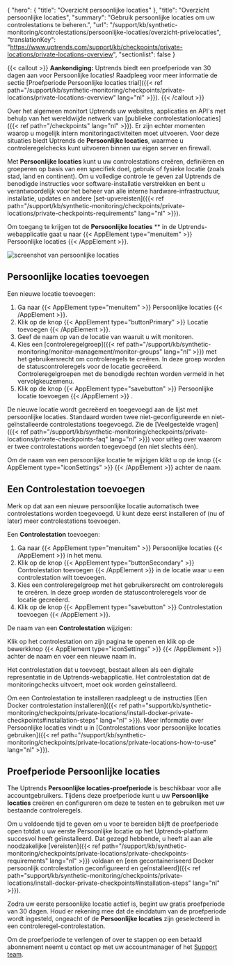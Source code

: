 {
  "hero": {
    "title": "Overzicht persoonlijke locaties"
  },
  "title": "Overzicht persoonlijke locaties",
  "summary": "Gebruik persoonlijke locaties om uw controlestations te beheren.",
  "url": "/support/kb/synthetic-monitoring/controlestations/persoonlijke-locaties/overzicht-privelocaties",
  "translationKey": "https://www.uptrends.com/support/kb/checkpoints/private-locations/private-locations-overview",
  "sectionlist": false
}

{{< callout >}} **Aankondiging:** Uptrends biedt een proefperiode van 30 dagen aan voor Persoonlijke locaties! Raadpleeg voor meer informatie de sectie [Proefperiode Persoonlijke locaties trial]({{< ref path="/support/kb/synthetic-monitoring/checkpoints/private-locations/private-locations-overview" lang="nl" >}}). {{< /callout >}}

Over het algemeen monitort Uptrends uw websites, applicaties en API's met behulp van het wereldwijde netwerk van [publieke controlestationlocaties]({{< ref path="/checkpoints" lang="nl" >}}). Er zijn echter momenten waarop u mogelijk intern monitoringactiviteiten moet uitvoeren. Voor deze situaties biedt Uptrends de **Persoonlijke locaties**, waarmee u controleregelchecks kunt uitvoeren binnen uw eigen server en firewall.

Met **Persoonlijke locaties** kunt u uw controlestations creëren, definiëren en groeperen op basis van een specifiek doel, gebruik of fysieke locatie (zoals stad, land en continent). Om u volledige controle te geven zal Uptrends de benodigde instructies voor software-installatie verstrekken en bent u verantwoordelijk voor het beheer van alle interne hardware-infrastructuur, installatie, updates en andere [set-upvereisten]({{< ref path="/support/kb/synthetic-monitoring/checkpoints/private-locations/private-checkpoints-requirements" lang="nl" >}}).

Om toegang te krijgen tot de **Persoonlijke locaties** ** in de Uptrends-webapplicatie gaat u naar {{< AppElement type="menuitem" >}} Persoonlijke locaties {{< /AppElement >}}.

![screenshot van persoonlijke locaties](/img/content/scr_private-locations-v3.min.png)

## Persoonlijke locaties toevoegen

Een nieuwe locatie toevoegen:

1. Ga naar {{< AppElement type="menuitem" >}} Persoonlijke locaties {{< /AppElement >}}.
2. Klik op de knop {{< AppElement type="buttonPrimary" >}} Locatie toevoegen {{< /AppElement >}}.
3. Geef de naam op van de locatie van waaruit u wilt monitoren.
4. Kies een [controleregelgroep]({{< ref path="/support/kb/synthetic-monitoring/monitor-management/monitor-groups" lang="nl" >}}) met het gebruikersrecht om controleregels te creëren. In deze groep worden de statuscontroleregels voor de locatie gecreëerd. Controleregelgroepen met de benodigde rechten worden vermeld in het vervolgkeuzemenu.
5. Klik op de knop {{< AppElement type="savebutton" >}} Persoonlijke locatie toevoegen {{< /AppElement >}} .

 De nieuwe locatie wordt gecreëerd en toegevoegd aan de lijst met persoonlijke locaties. Standaard worden twee niet-geconfigureerde en niet-geïnstalleerde controlestations toegevoegd. Zie de [Veelgestelde vragen]({{< ref path="/support/kb/synthetic-monitoring/checkpoints/private-locations/private-checkpoints-faq" lang="nl" >}}) voor uitleg over waarom er twee controlestations worden toegevoegd (en niet slechts één).

Om de naam van een persoonlijke locatie te wijzigen klikt u op de knop {{< AppElement type="iconSettings" >}} {{< /AppElement >}} achter de naam.

## Een Controlestation toevoegen

Merk op dat aan een nieuwe persoonlijke locatie automatisch twee controlestations worden toegevoegd. U kunt deze eerst installeren of (nu of later) meer controlestations toevoegen.

Een **Controlestation** toevoegen:

1. Ga naar {{< AppElement type="menuitem" >}} Persoonlijke locaties {{< /AppElement >}} in het menu.
2. Klik op de knop {{< AppElement type="buttonSecondary" >}} Controlestation toevoegen {{< /AppElement >}} in de locatie waar u een controlestation wilt toevoegen.
3. Kies een controleregelgroep met het gebruikersrecht om controleregels te creëren. In deze groep worden de statuscontroleregels voor de locatie gecreëerd.
4. Klik op de knop {{< AppElement type="savebutton" >}} Controlestation toevoegen {{< /AppElement >}}.

De naam van een **Controlestation** wijzigen:

Klik op het controlestation om zijn pagina te openen en klik op de bewerkknop {{< AppElement type="iconSettings" >}} {{< /AppElement >}} achter de naam en voer een nieuwe naam in.

Het controlestation dat u toevoegt, bestaat alleen als een digitale representatie in de Uptrends-webapplicatie. Het controlestation dat de monitoringchecks uitvoert, moet ook worden geïnstalleerd.

Om een Controlestation te installeren raadpleegt u de instructies [Een Docker controlestation installeren]({{< ref path="support/kb/synthetic-monitoring/checkpoints/private-locations/install-docker-private-checkpoints#installation-steps" lang="nl" >}}). Meer informatie over Persoonlijke locaties vindt u in [Controlestations voor persoonlijke locaties gebruiken]({{< ref path="/support/kb/synthetic-monitoring/checkpoints/private-locations/private-locations-how-to-use" lang="nl" >}}).

## Proefperiode Persoonlijke locaties

The Uptrends **Persoonlijke locaties-proefperiode** is beschikbaar voor alle accountgebruikers. Tijdens deze proefperiode kunt u uw **Persoonlijke locaties** creëren en configureren om deze te testen en te gebruiken met uw bestaande controleregels.

Om u voldoende tijd te geven om u voor te bereiden blijft de proefperiode open totdat u uw eerste Persoonlijke locatie op het Uptrends-platform succesvol heeft geïnstalleerd. Dat gezegd hebbende, u heeft al aan alle noodzakelijke [vereisten]({{< ref path="/support/kb/synthetic-monitoring/checkpoints/private-locations/private-checkpoints-requirements" lang="nl" >}}) voldaan en [een gecontaineriseerd Docker persoonlijk controlestation geconfigureerd en geïnstalleerd]({{< ref path="support/kb/synthetic-monitoring/checkpoints/private-locations/install-docker-private-checkpoints#installation-steps" lang="nl" >}}).

Zodra uw eerste persoonlijke locatie actief is, begint uw gratis proefperiode van 30 dagen. Houd er rekening mee dat de einddatum van de proefperiode wordt ingesteld, ongeacht of de **Persoonlijke locaties** zijn geselecteerd in een controleregel-controlestation.

Om de proefperiode te verlengen of over te stappen op een betaald abonnement neemt u contact op met uw accountmanager of het [Support team](/contact).
